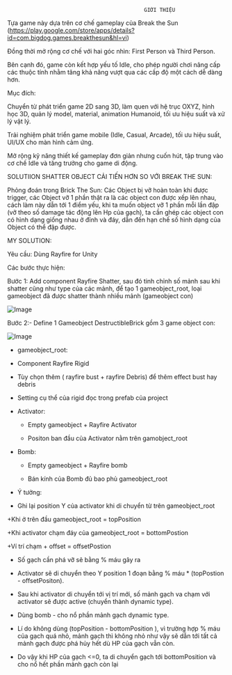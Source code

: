                                                 GIỚI THIỆU           

Tựa game này dựa trên cơ chế gameplay của Break the Sun (https://play.google.com/store/apps/details?id=com.bigdog.games.breakthesun&hl=vi)

Đồng thời mở rộng cơ chế với hai góc nhìn: First Person và Third Person.

Bên cạnh đó, game còn kết hợp yếu tố Idle, cho phép người chơi nâng cấp các thuộc tính nhằm tăng khả năng vượt qua các cấp độ một cách dễ dàng hơn.

Mục đích:

Chuyển từ phát triển game 2D sang 3D, làm quen với hệ trục OXYZ, hình học 3D, quản lý model, material, animation Humanoid, tối ưu hiệu suất và xử lý vật lý.

Trải nghiệm phát triển game mobile (Idle, Casual, Arcade), tối ưu hiệu suất, UI/UX cho màn hình cảm ứng.

Mở rộng kỹ năng thiết kế gameplay đơn giản nhưng cuốn hút, tập trung vào cơ chế Idle và tăng trưởng cho game di động.


SOLUTIION SHATTER OBJECT CẢI TIẾN HƠN SO VỚI BREAK THE SUN:


Phỏng đoán trong Brick The Sun: Các Object bị vỡ hoàn toàn khi được trigger, các Object vỡ 1 phần thật ra là các object con được xếp lên nhau, 
cách làm này dẫn tới 1 điểm yếu, khi ta muốn object vỡ 1 phần mỗi lần đập (vỡ theo số damage tác động lên Hp của gạch), ta cần ghép các object con có hình dạng giống nhau ở đỉnh và đáy, dẫn đến hạn chế số hình dạng của Object có thể đập được.

MY SOLUTION:

Yêu cầu: Dùng Rayfire for Unity

Các bước thực hiện:

Bước 1: Add component Rayfire Shatter, sau đó tinh chỉnh số mảnh sau khi shatter cũng như type của các mảnh,  để tạo 1 gameobject_root, loại gameobject đã được shatter thành nhiều mảnh (gameobject con)

![Image](https://github.com/user-attachments/assets/cc51e174-4957-46ac-be26-4957bde20206)

Bước 2:- Define 1 Gameobject DestructibleBrick gồm 3 game object con:

![Image](https://github.com/user-attachments/assets/28f4d45b-2c00-43fc-85ea-0b6d348eee06)

- gameobject_root:  

 + Component Rayfire Rigid 

 + Tùy chọn thêm ( rayfire bust + rayfire Debris) để thêm effect bust hay debris

  * Setting cụ thể của rigid đọc trong prefab của project

- Activator:

  + Empty gameobject + Rayfire Activator 

  + Positon ban đầu của Activator nằm trên gamobject_root

- Bomb:

  + Empty gameobject + Rayfire bomb 

  + Bán kính của Bomb đủ bao phủ gameobject_root

 *  Ý tưởng:

- Ghi lại position Y của activator khi di chuyển từ trên gameobject_root

+Khi ở trên đầu gameobject_root = topPosition

+Khi activator chạm đáy của gameobject_root = bottomPostion

+Ví trí chạm + offset = offsetPostion

- Số gạch cần phá vỡ sẽ bằng % máu gây ra 

+ Activator sẽ di chuyển theo Y position 1 đoạn bằng % máu * (topPostion - offsetPositon).

+ Sau khi activator di chuyển tới vị trí mới, số mảnh gạch va chạm với activator sẽ được active (chuyển thành dynamic type).

- Dùng bomb - cho nổ phần mảnh gạch dynamic type.

- Lí do không dùng (topPosition - bottomPosition ), vì trường hợp % máu của gạch quá nhỏ, mảnh gạch thì không nhỏ như vậy sẽ dẫn tới tất cả mảnh gạch được phá hủy hết dù HP của gạch vẫn còn.

 + Do vậy khi HP của gạch <=0, ta di chuyển gạch tới bottomPosition và cho nổ hết phần mảnh gạch còn lại
